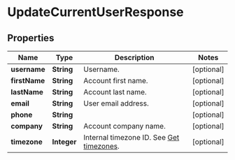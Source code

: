 
# UpdateCurrentUserResponse

## Properties
Name | Type | Description | Notes
------------ | ------------- | ------------- | -------------
**username** | **String** | Username. |  [optional]
**firstName** | **String** | Account first name. |  [optional]
**lastName** | **String** | Account last name. |  [optional]
**email** | **String** | User email address. |  [optional]
**phone** | **String** |  |  [optional]
**company** | **String** | Account company name. |  [optional]
**timezone** | **Integer** | Internal timezone ID. See [Get timezones](https://docs.textmagic.com/#operation/getTimezones). |  [optional]



